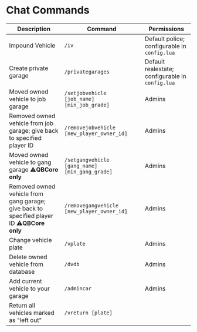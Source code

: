 # Chat Commands

<table><thead><tr><th width="524.3333333333333">Description</th><th width="479.20000000000005">Command</th><th width="303">Permissions</th></tr></thead><tbody><tr><td>Impound Vehicle</td><td><code>/iv</code></td><td>Default police; configurable in <code>config.lua</code></td></tr><tr><td>Create private garage</td><td><code>/privategarages</code></td><td>Default realestate; configurable in <code>config.lua</code></td></tr><tr><td>Moved owned vehicle to job garage</td><td><code>/setjobvehicle [job_name] [min_job_grade]</code></td><td>Admins</td></tr><tr><td>Removed owned vehicle from job garage; give back to specified player ID</td><td><code>/removejobvehicle [new_player_owner_id]</code></td><td>Admins</td></tr><tr><td>Moved owned vehicle to gang garage <span data-gb-custom-inline data-tag="emoji" data-code="26a0">⚠️</span><strong>QBCore only</strong></td><td><code>/setgangvehicle [gang_name] [min_gang_grade]</code></td><td>Admins</td></tr><tr><td>Removed owned vehicle from gang garage; give back to specified player ID  <span data-gb-custom-inline data-tag="emoji" data-code="26a0">⚠️</span><strong>QBCore only</strong></td><td><code>/removegangvehicle [new_player_owner_id]</code></td><td>Admins</td></tr><tr><td>Change vehicle plate</td><td><code>/vplate</code></td><td>Admins</td></tr><tr><td>Delete owned vehicle from database</td><td><code>/dvdb</code></td><td>Admins</td></tr><tr><td>Add current vehicle to your garage</td><td><code>/admincar</code></td><td>Admins</td></tr><tr><td>Return all vehicles marked as "left out"</td><td><code>/vreturn [plate]</code></td><td></td></tr></tbody></table>
